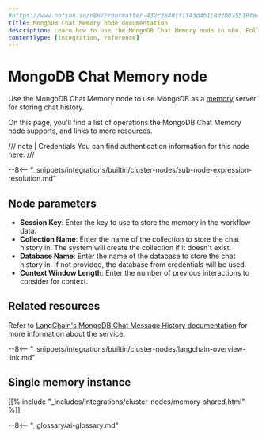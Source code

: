 ```yaml
---
#https://www.notion.so/n8n/Frontmatter-432c2b8dff1f43d4b1c8d20075510fe4
title: MongoDB Chat Memory node documentation
description: Learn how to use the MongoDB Chat Memory node in n8n. Follow technical documentation to integrate MongoDB Chat Memory node into your workflows.
contentType: [integration, reference]
---
```


# MongoDB Chat Memory node

Use the MongoDB Chat Memory node to use MongoDB as a [memory](/glossary.md#ai-memory) server for storing chat history.

On this page, you'll find a list of operations the MongoDB Chat Memory node supports, and links to more resources.

/// note | Credentials
You can find authentication information for this node [here](/integrations/builtin/credentials/mongodb.md).
///

--8<-- "_snippets/integrations/builtin/cluster-nodes/sub-node-expression-resolution.md"

## Node parameters

* **Session Key**: Enter the key to use to store the memory in the workflow data.
* **Collection Name**: Enter the name of the collection to store the chat history in. The system will create the collection if it doesn't exist.
* **Database Name**: Enter the name of the database to store the chat history in. If not provided, the database from credentials will be used.
* **Context Window Length**: Enter the number of previous interactions to consider for context.

## Related resources

Refer to [LangChain's MongoDB Chat Message History documentation](https://js.langchain.com/docs/integrations/memory/mongodb) for more information about the service.

--8<-- "_snippets/integrations/builtin/cluster-nodes/langchain-overview-link.md"

## Single memory instance

[[% include "_includes/integrations/cluster-nodes/memory-shared.html" %]]

--8<-- "_glossary/ai-glossary.md"
